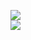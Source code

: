 [![](https://img.shields.io/badge/Made%20With-Github%20Spray-lightgrey.svg?style=for-the-badge&logo=github)](https://github.com/Annihil/github-spray#6449)  
[![](https://i.imgur.com/2DrTn0Z.gif)](https://github.com/Annihil/github-spray)